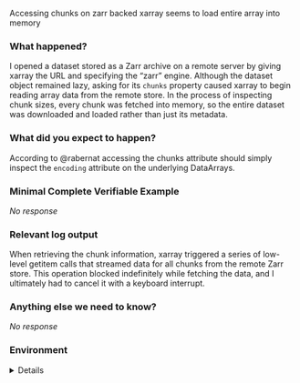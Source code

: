 Accessing chunks on zarr backed xarray seems to load entire array into memory

### What happened?

I opened a dataset stored as a Zarr archive on a remote server by giving xarray the URL and specifying the “zarr” engine. Although the dataset object remained lazy, asking for its `chunks` property caused xarray to begin reading array data from the remote store. In the process of inspecting chunk sizes, every chunk was fetched into memory, so the entire dataset was downloaded and loaded rather than just its metadata.

### What did you expect to happen?

According to @rabernat accessing the chunks attribute should simply inspect the `encoding` attribute on the underlying DataArrays.

### Minimal Complete Verifiable Example

_No response_

### Relevant log output

When retrieving the chunk information, xarray triggered a series of low-level getitem calls that streamed data for all chunks from the remote Zarr store. This operation blocked indefinitely while fetching the data, and I ultimately had to cancel it with a keyboard interrupt.

### Anything else we need to know?

_No response_

### Environment

<details>
INSTALLED VERSIONS
------------------
commit: None
python: 3.9.12 | packaged by conda-forge | (main, Mar 24 2022, 23:24:38)
[Clang 12.0.1 ]
python-bits: 64
OS: Darwin
OS-release: 21.2.0
machine: arm64
processor: arm
byteorder: little
LC_ALL: None
LANG: en_US.UTF-8
LOCALE: ('en_US', 'UTF-8')
libhdf5: None
libnetcdf: None

xarray: 2022.3.0
pandas: 1.4.2
numpy: 1.21.2
scipy: 1.8.0
netCDF4: None
pydap: None
h5netcdf: None
h5py: None
Nio: None
zarr: 2.8.1
cftime: None
nc_time_axis: None
PseudoNetCDF: None
rasterio: None
cfgrib: None
iris: None
bottleneck: 1.3.4
dask: 2022.04.0
distributed: 2022.4.0
matplotlib: 3.4.3
cartopy: None
seaborn: None
numbagg: None
fsspec: 2022.3.0
cupy: None
pint: None
sparse: None
setuptools: 62.0.0
pip: 22.0.4
conda: None
pytest: 7.1.1
IPython: 8.2.0
sphinx: None
</details>